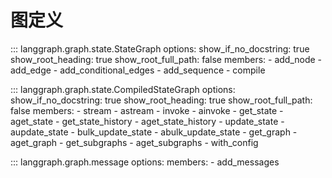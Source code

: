 # 图定义

::: langgraph.graph.state.StateGraph
    options:
      show_if_no_docstring: true
      show_root_heading: true
      show_root_full_path: false
      members:
        - add_node
        - add_edge
        - add_conditional_edges
        - add_sequence
        - compile

::: langgraph.graph.state.CompiledStateGraph
    options:
      show_if_no_docstring: true
      show_root_heading: true
      show_root_full_path: false
      members:
        - stream
        - astream
        - invoke
        - ainvoke
        - get_state
        - aget_state
        - get_state_history
        - aget_state_history
        - update_state
        - aupdate_state
        - bulk_update_state
        - abulk_update_state
        - get_graph
        - aget_graph
        - get_subgraphs
        - aget_subgraphs
        - with_config

::: langgraph.graph.message
    options:
      members:
        - add_messages